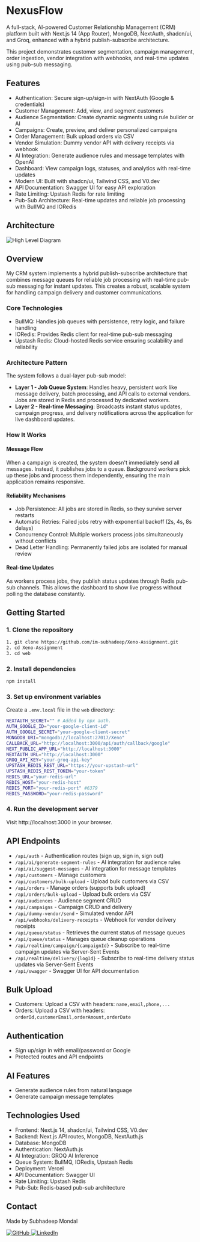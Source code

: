 # NexusFlow

A full-stack, AI-powered Customer Relationship Management (CRM) platform built with Next.js 14 (App Router), MongoDB, NextAuth, shadcn/ui, and Groq, enhanced with a hybrid publish-subscribe architecture.

This project demonstrates customer segmentation, campaign management, order ingestion, vendor integration with webhooks, and real-time updates using pub-sub messaging.

## Features

- Authentication: Secure sign-up/sign-in with NextAuth (Google & credentials)
- Customer Management: Add, view, and segment customers
- Audience Segmentation: Create dynamic segments using rule builder or AI
- Campaigns: Create, preview, and deliver personalized campaigns
- Order Management: Bulk upload orders via CSV
- Vendor Simulation: Dummy vendor API with delivery receipts via webhook
- AI Integration: Generate audience rules and message templates with OpenAI
- Dashboard: View campaign logs, statuses, and analytics with real-time updates
- Modern UI: Built with shadcn/ui, Tailwind CSS, and V0.dev
- API Documentation: Swagger UI for easy API exploration
- Rate Limiting: Upstash Redis for rate limiting
- Pub-Sub Architecture: Real-time updates and reliable job processing with BullMQ and IORedis

## Architecture
![High Level Diagram](./public/architecture.svg)

## Overview

My CRM system implements a hybrid publish-subscribe architecture that combines message queues for reliable job processing with real-time pub-sub messaging for instant updates. This creates a robust, scalable system for handling campaign delivery and customer communications.

### Core Technologies

- BullMQ: Handles job queues with persistence, retry logic, and failure handling
- IORedis: Provides Redis client for real-time pub-sub messaging
- Upstash Redis: Cloud-hosted Redis service ensuring scalability and reliability

### Architecture Pattern

The system follows a dual-layer pub-sub model:

- **Layer 1 - Job Queue System**: Handles heavy, persistent work like message delivery, batch processing, and API calls to external vendors. Jobs are stored in Redis and processed by dedicated workers.
- **Layer 2 - Real-time Messaging**: Broadcasts instant status updates, campaign progress, and delivery notifications across the application for live dashboard updates.

### How It Works

#### Message Flow

When a campaign is created, the system doesn't immediately send all messages. Instead, it publishes jobs to a queue. Background workers pick up these jobs and process them independently, ensuring the main application remains responsive.

#### Reliability Mechanisms

- Job Persistence: All jobs are stored in Redis, so they survive server restarts
- Automatic Retries: Failed jobs retry with exponential backoff (2s, 4s, 8s delays)
- Concurrency Control: Multiple workers process jobs simultaneously without conflicts
- Dead Letter Handling: Permanently failed jobs are isolated for manual review

#### Real-time Updates

As workers process jobs, they publish status updates through Redis pub-sub channels. This allows the dashboard to show live progress without polling the database constantly.

## Getting Started

### 1. Clone the repository

```bash
1. git clone https://github.com/im-subhadeep/Xeno-Assignment.git
2. cd Xeno-Assignment
3. cd web
```

### 2. Install dependencies
```bash
npm install
```

### 3. Set up environment variables

Create a `.env.local` file in the `web` directory:
```bash
NEXTAUTH_SECRET="" # Added by npx auth.
AUTH_GOOGLE_ID="your-google-client-id"
AUTH_GOOGLE_SECRET="your-google-client-secret"
MONGODB_URI="mongodb://localhost:27017/Xeno"
CALLBACK_URL="http://localhost:3000/api/auth/callback/google"
NEXT_PUBLIC_APP_URL="http://localhost:3000"
NEXTAUTH_URL="http://localhost:3000"
GROQ_API_KEY="your-groq-api-key"
UPSTASH_REDIS_REST_URL="https://your-upstash-url"
UPSTASH_REDIS_REST_TOKEN="your-token"
REDIS_URL="your-redis-url"
REDIS_HOST="your-redis-host"
REDIS_PORT="your-redis-port" #6379
REDIS_PASSWORD="your-redis-password"
```

### 4. Run the development server

Visit http://localhost:3000 in your browser.

## API Endpoints

- `/api/auth` - Authentication routes (sign up, sign in, sign out)
- `/api/ai/generate-segment-rules` - AI integration for audience rules
- `/api/ai/suggest-messages` - AI integration for message templates
- `/api/customers` - Manage customers
- `/api/customers/bulk-upload` - Upload bulk customers via CSV
- `/api/orders` - Manage orders (supports bulk upload)
- `/api/orders/bulk-upload` - Upload bulk orders via CSV
- `/api/audiences` - Audience segment CRUD
- `/api/campaigns` - Campaign CRUD and delivery
- `/api/dummy-vendor/send` - Simulated vendor API
- `/api/webhooks/delivery-receipts` - Webhook for vendor delivery receipts
- `/api/queue/status` - Retrieves the current status of message queues
- `/api/queue/status` - Manages queue cleanup operations
- `/api/realtime/campaign/{campaignId}` - Subscribe to real-time campaign updates via Server-Sent Events
- `/api/realtime/delivery/{logId}` - Subscribe to real-time delivery status updates via Server-Sent Events
- `/api/swagger` - Swagger UI for API documentation

## Bulk Upload

- Customers: Upload a CSV with headers: `name,email,phone,...`
- Orders: Upload a CSV with headers: `orderId,customerEmail,orderAmount,orderDate`

## Authentication

- Sign up/sign in with email/password or Google
- Protected routes and API endpoints

## AI Features

- Generate audience rules from natural language
- Generate campaign message templates

## Technologies Used

- Frontend: Next.js 14, shadcn/ui, Tailwind CSS, V0.dev
- Backend: Next.js API routes, MongoDB, NextAuth.js
- Database: MongoDB
- Authentication: NextAuth.js
- AI Integration: GROQ AI Inference
- Queue System: BullMQ, IORedis, Upstash Redis
- Deployment: Vercel
- API Documentation: Swagger UI
- Rate Limiting: Upstash Redis
- Pub-Sub: Redis-based pub-sub architecture

## Contact

Made by Subhadeep Mondal

<a href="https://github.com/im-subhadeep" target="_blank">
  <img src="https://img.shields.io/badge/GitHub-100000?style=for-the-badge&logo=github&logoColor=white" alt="GitHub">
</a>

<a href="https://www.linkedin.com/in/subhadeep-mondal-8090b222b/" target="_blank">
  <img src="https://img.shields.io/badge/LinkedIn-0077B5?style=for-the-badge&logo=linkedin&logoColor=white" alt="LinkedIn">
</a> 
